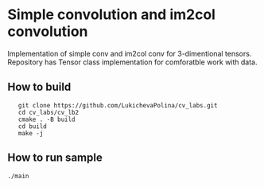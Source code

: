 # Simple convolution and im2col convolution
Implementation of simple conv and im2col conv for 3-dimentional tensors. Repository has Tensor class implementation for comforatble work with data.  

## How to build
```
   git clone https://github.com/LukichevaPolina/cv_labs.git
   cd cv_labs/cv_lb2
   cmake . -B build
   cd build
   make -j
```
## How to run sample
```
./main
```

